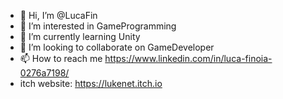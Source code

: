 - 👋 Hi, I’m @LucaFin
- 👀 I’m interested in GameProgramming
- 🌱 I’m currently learning Unity
- 💞️ I’m looking to collaborate on GameDeveloper
- 📫 How to reach me https://www.linkedin.com/in/luca-finoia-0276a7198/
-  itch website: https://lukenet.itch.io

<!---
LucaFin/LucaFin is a ✨ special ✨ repository because its `README.md` (this file) appears on your GitHub profile.
You can click the Preview link to take a look at your changes.
--->
